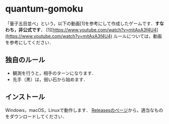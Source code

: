 # quantum-gomoku

「量子五目並べ」という，以下の動画[1]を参考にして作成したゲームです．**__すなわち，非公式です．__**
[1][https://www.youtube.com/watch?v=mitAxA3f4U4](https://www.youtube.com/watch?v=mitAxA3f4U4)
ルールについては，動画を参考にしてください．

## 独自のルール
- 観測を行うと，相手のターンになります．
- 先手（黒）は，弱い石から始めます．

## インストール
Windows，macOS，Linuxで動作します．
[Releasesのページ](https://github.com/TyomoGit/quantum-gomoku/releases)から，適当なものをダウンロードしてください．